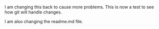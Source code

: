 I am changing this back to cause more problems.
This is now a test to see how git will handle changes.

I am also changing the readme.md file.
